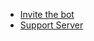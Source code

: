 * [Invite the bot](https://discordapp.com/oauth2/authorize?client_id=673994042450903089&scope=bot&permissions=347200)
* [Support Server](https://discord.gg/MTwj6wG)
